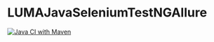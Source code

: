 # LUMAJavaSeleniumTestNGAllure
[![Java CI with Maven](https://github.com/KathyGU/LUMAJavaSeleniumTestNGAllure/actions/workflows/build.yml/badge.svg)](https://github.com/KathyGU/LUMAJavaSeleniumTestNGAllure/actions/workflows/build.yml)
